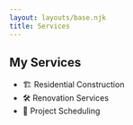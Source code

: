 ```yaml
---
layout: layouts/base.njk
title: Services
---
```

## My Services

- 🏗️ Residential Construction  
- 🛠️ Renovation Services  
- 📅 Project Scheduling
